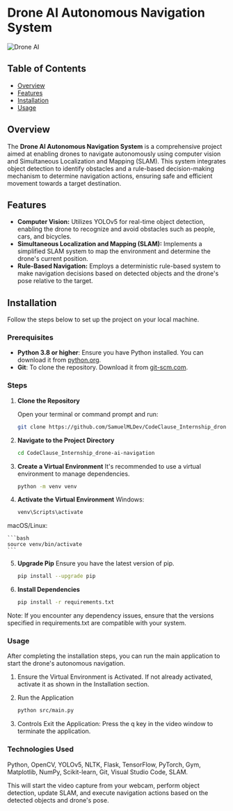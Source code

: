 # Drone AI Autonomous Navigation System

![Drone AI](https://img.shields.io/badge/Drone_AI-Autonomous_Navigation-brightgreen)

## Table of Contents

- [Overview](#overview)
- [Features](#features)
- [Installation](#installation)
- [Usage](#usage)


## Overview

The **Drone AI Autonomous Navigation System** is a comprehensive project aimed at enabling drones to navigate autonomously using computer vision and Simultaneous Localization and Mapping (SLAM). This system integrates object detection to identify obstacles and a rule-based decision-making mechanism to determine navigation actions, ensuring safe and efficient movement towards a target destination.

## Features

- **Computer Vision:** Utilizes YOLOv5 for real-time object detection, enabling the drone to recognize and avoid obstacles such as people, cars, and bicycles.
- **Simultaneous Localization and Mapping (SLAM):** Implements a simplified SLAM system to map the environment and determine the drone's current position.
- **Rule-Based Navigation:** Employs a deterministic rule-based system to make navigation decisions based on detected objects and the drone's pose relative to the target.

## Installation

Follow the steps below to set up the project on your local machine.

### Prerequisites

- **Python 3.8 or higher**: Ensure you have Python installed. You can download it from [python.org](https://www.python.org/downloads/).
- **Git**: To clone the repository. Download it from [git-scm.com](https://git-scm.com/downloads).

### Steps

1. **Clone the Repository**

   Open your terminal or command prompt and run:

   ```bash
   git clone https://github.com/SamuelMLDev/CodeClause_Internship_drone-ai-navigation.git
   ```


2. **Navigate to the Project Directory**

    ```bash
    cd CodeClause_Internship_drone-ai-navigation
    ```

3. **Create a Virtual Environment**
It's recommended to use a virtual environment to manage dependencies.

    ```bash
    python -m venv venv
    ```

4. **Activate the Virtual Environment**
Windows:

    ```bash
    venv\Scripts\activate
    ```

macOS/Linux:

    ```bash
    source venv/bin/activate
    ```

5. **Upgrade Pip**
Ensure you have the latest version of pip.

    ```bash
    pip install --upgrade pip
    ```

6. **Install Dependencies**
    
    ```bash
    pip install -r requirements.txt
    ```
Note: If you encounter any dependency issues, ensure that the versions specified in requirements.txt are compatible with your system.

### Usage

After completing the installation steps, you can run the main application to start the drone's autonomous navigation.

1. Ensure the Virtual Environment is Activated. If not already activated, activate it as shown in the Installation section.

2. Run the Application

    ```bash
    python src/main.py
    ```

3. Controls
Exit the Application: Press the q key in the video window to terminate the application.

### Technologies Used

Python, OpenCV, YOLOv5, NLTK, Flask, TensorFlow, PyTorch, Gym, Matplotlib, NumPy, Scikit-learn, Git, Visual Studio Code, SLAM.

This will start the video capture from your webcam, perform object detection, update SLAM, and execute navigation actions based on the detected objects and drone's pose.
